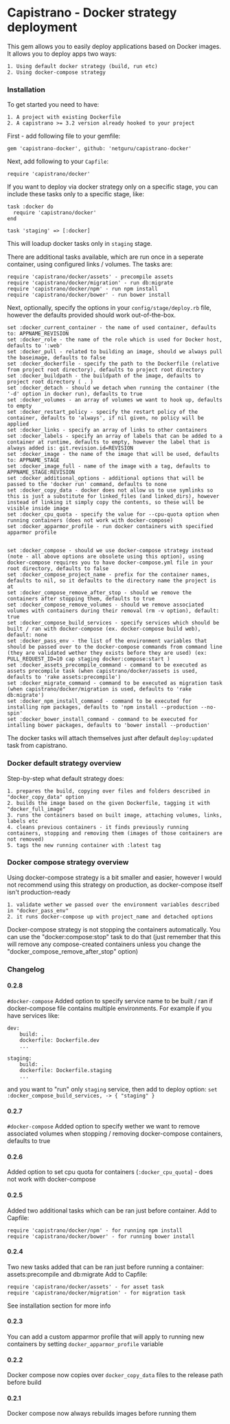 # Capistrano - Docker strategy deployment

This gem allows you to easily deploy applications based on Docker images. It allows you to deploy apps two ways:

    1. Using default docker strategy (build, run etc)
    2. Using docker-compose strategy

### Installation

To get started you need to have:

    1. A project with existing Dockerfile
    2. A capistrano >= 3.2 version already hooked to your project

First - add following file to your gemfile:

    gem 'capistrano-docker', github: 'netguru/capistrano-docker'

Next, add following to your `Capfile`:

    require 'capistrano/docker'

If you want to deploy via docker strategy only on a specific stage, you can include these tasks only to a specific stage, like:

    task :docker do
      require 'capistrano/docker'
    end

    task 'staging' => [:docker]

This will loadup docker tasks only in `staging` stage.

There are additional tasks available, which are run once in a seperate container, using configured links / volumes. The tasks are:

    require 'capistrano/docker/assets' - precompile assets
    require 'capistrano/docker/migration' - run db:migrate
    require 'capistrano/docker/npm' - run npm install
    require 'capistrano/docker/bower' - run bower install


Next, optionally, specify the options in your `config/stage/deploy.rb` file, however the defaults provided should work out-of-the-box.

    set :docker_current_container - the name of used container, defaults to: APPNAME_REVISION
    set :docker_role - the name of the role which is used for Docker host, defaults to ':web'
    set :docker_pull - related to building an image, should we always pull the baseimage, defaults to false
    set :docker_dockerfile - specify the path to the Dockerfile (relative from project root directory), defaults to project root directory
    set :docker_buildpath - the buildpath of the image, defaults to project root directory ( . )
    set :docker_detach - should we detach when running the container (the '-d' option in docker run), defaults to true
    set :docker_volumes - an array of volumes we want to hook up, defaults to empty
    set :docker_restart_policy - specify the restart policy of the container, defaults to 'always', if nil given, no policy will be applied
    set :docker_links - specify an array of links to other containers
    set :docker_labels - specify an array of labels that can be added to a container at runtime, defaults to empty, however the label that is always added is: git.revision.id=REVISION
    set :docker_image - the name of the image that will be used, defaults to: APPNAME_STAGE
    set :docker_image_full - name of the image with a tag, defaults to APPNAME_STAGE:REVISION
    set :docker_additional_options - additional options that will be passed to the 'docker run' command, defaults to none
    set :docker_copy_data - docker does not allow us to use symlinks so this is just a substitute for linked_files (and linked_dirs), however instead of linking it simply copy the contents, so these will be visible inside image
    set :docker_cpu_quota - specify the value for --cpu-quota option when running containers (does not work with docker-compose)
    set :docker_apparmor_profile - run docker containers with specified apparmor profile


    set :docker_compose - should we use docker-compose strategy instead (note - all above options are obsolete using this option), using docker-compose requires you to have docker-compose.yml file in your root directory, defaults to false
    set :docker_compose_project_name - prefix for the container names, defaults to nil, so it defaults to the directory name the project is at
    set :docker_compose_remove_after_stop - should we remove the containers after stopping them, defaults to true
    set :docker_compose_remove_volumes - should we remove associated volumes with containers during their removal (rm -v option), default: true
    set :docker_compose_build_services - specify services which should be built / ran with docker-compose (ex. docker-compose build web), default: none
    set :docker_pass_env - the list of the environment variables that should be passed over to the docker-compose commands from command line (they are validated wether they exists before they are used) (ex: PULL_REQUEST_ID=10 cap staging docker:compose:start )
    set :docker_assets_precompile_command - command to be executed as assets precompile task (when capistrano/docker/assets is used, defaults to 'rake assets:precompile')
    set :docker_migrate_command - command to be executed as migration task (when capistrano/docker/migration is used, defaults to 'rake db:migrate')
    set :docker_npm_install_command - command to be executed for installing npm packages, defaults to 'npm install --production --no-spin'
    set :docker_bower_install_command - command to be executed for intalling bower packages, defaults to 'bower install --production'

The docker tasks will attach themselves just after default `deploy:updated` task from capistrano.

### Docker default strategy overview

Step-by-step what default strategy does:

    1. prepares the build, copying over files and folders described in "docker_copy_data" option
    2. builds the image based on the given Dockerfile, tagging it with "docker_full_image"
    3. runs the containers based on built image, attaching volumes, links, labels etc
    4. cleans previous containers - it finds previously running containers, stopping and removing them (images of those containers are not removed)
    5. tags the new running container with :latest tag

### Docker compose strategy overview

Using docker-compose strategy is a bit smaller and easier, however I would not recommend using this strategy on production, as docker-compose itself isn't production-ready

    1. validate wether we passed over the environment variables described in "docker_pass_env"
    2. it runs docker-compose up with project_name and detached options

Docker-compose strategy is not stopping the containers automatically. You can use the "docker:compose:stop" task to do that (just remember that this will remove any compose-created containers unless you change the "docker_compose_remove_after_stop" option)


### Changelog

#### 0.2.8

`#docker-compose` Added option to specify service name to be built / ran if docker-compose file contains multiple environments.
For example if you have services like:
```
dev:
    build: .
    dockerfile: Dockerfile.dev
    ...

staging:
    build: .
    dockerfile: Dockerfile.staging
    ...
```

and you want to "run" only `staging` service, then add to deploy option: `set :docker_compose_build_services, -> { "staging" }`

#### 0.2.7

`#docker-compose` Added option to specify wether we want to remove associated volumes when stopping / removing docker-compose containers, defaults to true

#### 0.2.6

Added option to set cpu quota for containers (`:docker_cpu_quota`) - does not work with docker-compose

#### 0.2.5

Added two additional tasks which can be ran just before container. Add to Capfile:

    require 'capistrano/docker/npm' - for running npm install
    require 'capistrano/docker/bower' - for running bower install


#### 0.2.4

Two new tasks added that can be ran just before running a container: assets:precompile and db:migrate
Add to Capfile:

    require 'capistrano/docker/assets' - for asset task
    require 'capistrano/docker/migration' - for migration task

See installation section for more info


#### 0.2.3

You can add a custom apparmor profile that will apply to running new containers by setting `docker_apparmor_profile` variable

#### 0.2.2

Docker compose now copies over `docker_copy_data` files to the release path before build

#### 0.2.1

Docker compose now always rebuilds images before running them
